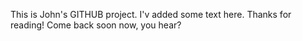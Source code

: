 This is John's GITHUB project. I'v added some text here. Thanks for reading! Come back soon now, you hear?
